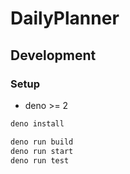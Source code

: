 # DailyPlanner

## Development

### Setup

- deno >= 2

```bash
deno install
```

```bash
deno run build
deno run start
deno run test
```
